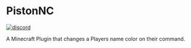 # PistonNC

[![discord](https://discord.com/api/guilds/683053832694923319/embed.png)](https://discord.gg/WWm35Tc)

A Minecraft Plugin that changes a Players name color on their command.